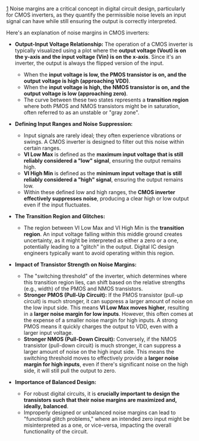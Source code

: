 

[1](https://www.youtube.com/watch?v=x7eSakP9YFU&list=PL0-xus8sJBCSm5N5AnivBiIVbGyrDEIIK&index=24&pp=iAQB) Noise margins are a critical concept in digital circuit design, particularly for CMOS inverters, as they quantify the permissible noise levels an input signal can have while still ensuring the output is correctly interpreted.

Here's an explanation of noise margins in CMOS inverters:

*   **Output-Input Voltage Relationship:** The operation of a CMOS inverter is typically visualized using a plot where the **output voltage (Vout) is on the y-axis and the input voltage (Vin) is on the x-axis**. Since it's an inverter, the output is always the flipped version of the input.
    *   When the **input voltage is low, the PMOS transistor is on, and the output voltage is high (approaching VDD)**.
    *   When the **input voltage is high, the NMOS transistor is on, and the output voltage is low (approaching zero)**.
    *   The curve between these two states represents a **transition region** where both PMOS and NMOS transistors might be in saturation, often referred to as an unstable or "gray zone".

*   **Defining Input Ranges and Noise Suppression:**
    *   Input signals are rarely ideal; they often experience vibrations or swings. A CMOS inverter is designed to filter out this noise within certain ranges.
    *   **VI Low Max** is defined as the **maximum input voltage that is still reliably considered a "low" signal**, ensuring the output remains high.
    *   **VI High Min** is defined as the **minimum input voltage that is still reliably considered a "high" signal**, ensuring the output remains low.
    *   Within these defined low and high ranges, the **CMOS inverter effectively suppresses noise**, producing a clear high or low output even if the input fluctuates.

*   **The Transition Region and Glitches:**
    *   The region between VI Low Max and VI High Min is the **transition region**. An input voltage falling within this middle ground creates uncertainty, as it might be interpreted as either a zero or a one, potentially leading to a "glitch" in the output. Digital IC design engineers typically want to avoid operating within this region.

*   **Impact of Transistor Strength on Noise Margins:**
    *   The "switching threshold" of the inverter, which determines where this transition region lies, can shift based on the relative strengths (e.g., width) of the PMOS and NMOS transistors.
    *   **Stronger PMOS (Pull-Up Circuit):** If the PMOS transistor (pull-up circuit) is much stronger, it can suppress a larger amount of noise on the low input side. This means **VI Low Max moves higher**, resulting in a **larger noise margin for low inputs**. However, this often comes at the expense of a smaller noise margin for high inputs. A strong PMOS means it quickly charges the output to VDD, even with a larger input voltage.
    *   **Stronger NMOS (Pull-Down Circuit):** Conversely, if the NMOS transistor (pull-down circuit) is much stronger, it can suppress a larger amount of noise on the high input side. This means the switching threshold moves to effectively provide a **larger noise margin for high inputs**, even if there's significant noise on the high side, it will still pull the output to zero.

*   **Importance of Balanced Design:**
    *   For robust digital circuits, it is **crucially important to design the transistors such that their noise margins are maximized and, ideally, balanced**.
    *   Improperly designed or unbalanced noise margins can lead to "functional glitch problems," where an intended zero input might be misinterpreted as a one, or vice-versa, impacting the overall functionality of the circuit.
